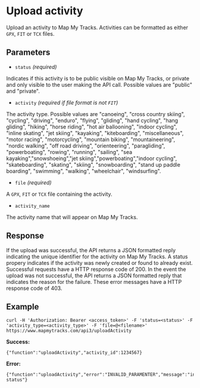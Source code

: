 Upload activity
====
Upload an activity to Map My Tracks. Activities can be formatted as either `GPX`, `FIT` or `TCX` files.

Parameters
---

- `status` *(required)*

Indicates if this activity is to be public visible on Map My Tracks, or private and only visible to the user making the API call. Possible values are "public" and "private".

- `activity` *(required if file format is not `FIT`)*

The activity type. Possible values are "canoeing", "cross country skiing", "cycling", "driving", "enduro", "flying", "gliding", "hand cycling", "hang gliding", "hiking", "horse riding", "hot air ballooning", "indoor cycling", "inline skating", "jet skiing", "kayaking", "kiteboarding", "miscellaneous", "motor racing", "motorcycling", "mountain biking", "mountaineering", "nordic walking", "off road driving", "orienteering", "paragliding", "powerboating", "rowing", "running", "sailing", "sea kayaking","snowshoeing","jet skiing","powerboating","indoor cycling", "skateboarding", "skating", "skiing", "snowboarding", "stand up paddle boarding", "swimming", "walking", "wheelchair", "windsurfing".

- `file` *(required)*

A `GPX`, `FIT` or `TCX` file containing the activity.

- `activity_name`

The activity name that will appear on Map My Tracks.

Response
---

If the upload was successful, the API returns a JSON formatted reply indicating the unique identifier for the activity on Map My Tracks. A status propery indicates if the activity was newly created or found to already exist. Successful requests have a HTTP response code of 200.
In the event the upload was not successful, the API returns a JSON formatted reply that indicates the reason for the failure. These error messages have a HTTP response code of 403.


Example
---

```
curl -H 'Authorization: Bearer <access_token>' -F 'status=<status>' -F 'activity_type=<activity_type>' -F 'file=@<filename>' https://www.mapmytracks.com/api3/uploadActivity
```

**Success:**
```
{"function":"uploadActivity","activity_id":1234567}
```

**Error:**
```
{"function":"uploadActivity","error":"INVALID_PARAMENTER","message":"invalid status"}
```
